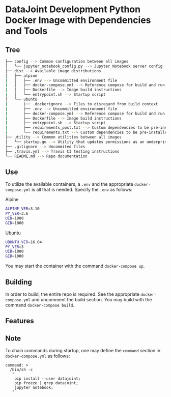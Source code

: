 # DataJoint Development Python Docker Image with Dependencies and Tools


## Tree

```bash
├── config --> Common configuration between all images
│   └── jupyter_notebook_config.py --> Jupyter Notebook server config
├── dist --> Available image distributions
│   ├── alpine 
|   │   ├── .env --> Uncommitted environment file
|   │   ├── docker-compose.yml --> Reference compose for build and run
|   │   ├── Dockerfile --> Image build instructions
|   │   └── entrypoint.sh --> Startup script
│   └── ubuntu
|       ├── .dockerignore --> Files to disregard from build context
|       ├── .env --> Uncommitted environment file
|       ├── docker-compose.yml --> Reference compose for build and run
|       ├── Dockerfile --> Image build instructions
|       ├── entrypoint.sh --> Startup script
|       ├── requirements_post.txt --> Custom dependencies to be pre-installed
|       └── requirements.txt --> Custom dependencies to be pre-installed
├── utility --> Common utilities between all images
│   └── startup.go --> Utility that updates permissions as an underprivileged user
├── .gitignore --> Uncommited files
├── .travis.yml --> Travis CI testing instructions
└── README.md --> Repo documentation
```

## Use

To utilize the available containers, a `.env` and the appropriate `docker-compose.yml` is all that is needed. Specify the `.env` as follows:

Alpine
``` bash
ALPINE_VER=3.10
PY_VER=3.6
UID=1000
GID=1000
```

Ubuntu
``` bash
UBUNTU_VER=16.04
PY_VER=3
UID=1000
GID=1000
```

You may start the container with the command `docker-compose up`.

## Building

In order to build, the entire repo is required. See the appropriate `docker-compose.yml` and uncomment the build section. You may build with the command `docker-compose build`.


## Features



## Note

To chain commands during startup, one may define the `command` section in `docker-compose.yml` as follows:

``` docker-compose
command: >
  /bin/sh -c
   "
    pip install --user datajoint;
    pip freeze | grep datajoint;
    jupyter notebook;
   "
```